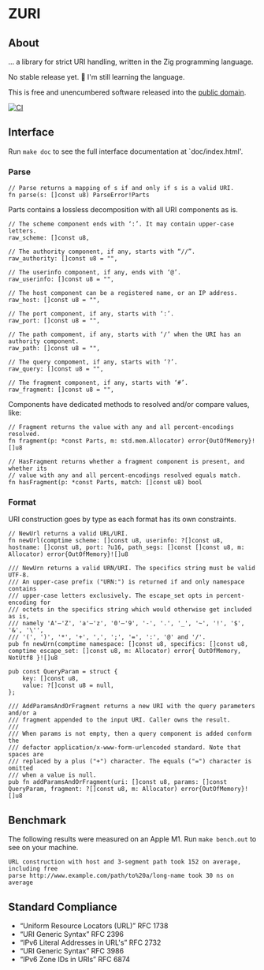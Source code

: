 # ZURI

## About

… a library for strict URI handling, written in the Zig programming language.

No stable release yet. 🚧 I'm still learning the language.

This is free and unencumbered software released into the
[public domain](https://creativecommons.org/publicdomain/zero/1.0).

[![CI](https://github.com/pascaldekloe/zuri/actions/workflows/ci.yml/badge.svg)](https://github.com/pascaldekloe/zuri/actions/workflows/ci.yml)


## Interface

Run `make doc` to see the full interface documentation at `doc/index.html'.


### Parse

```zig
// Parse returns a mapping of s if and only if s is a valid URI.
fn parse(s: []const u8) ParseError!Parts
```

Parts contains a lossless decomposition with all URI components as is.

```zig
// The scheme component ends with ‘:’. It may contain upper-case letters.
raw_scheme: []const u8,

// The authority component, if any, starts with “//”.
raw_authority: []const u8 = "",

// The userinfo component, if any, ends with ‘@’.
raw_userinfo: []const u8 = "",

// The host component can be a registered name, or an IP address.
raw_host: []const u8 = "",

// The port component, if any, starts with ‘:’.
raw_port: []const u8 = "",

// The path compoment, if any, starts with ‘/’ when the URI has an authority component.
raw_path: []const u8 = "",

// The query compoment, if any, starts with ‘?’.
raw_query: []const u8 = "",

// The fragment component, if any, starts with ‘#’.
raw_fragment: []const u8 = "",
```

Components have dedicated methods to resolved and/or compare values, like:

```zig
// Fragment returns the value with any and all percent-encodings resolved.
fn fragment(p: *const Parts, m: std.mem.Allocator) error{OutOfMemory}![]u8

// HasFragment returns whether a fragment component is present, and whether its
// value with any and all percent-encodings resolved equals match.
fn hasFragment(p: *const Parts, match: []const u8) bool
```

### Format

URI construction goes by type as each format has its own constraints.

```zig
// NewUrl returns a valid URL/URI.
fn newUrl(comptime scheme: []const u8, userinfo: ?[]const u8, hostname: []const u8, port: ?u16, path_segs: []const []const u8, m: Allocator) error{OutOfMemory}![]u8
```

```zig
/// NewUrn returns a valid URN/URI. The specifics string must be valid UTF-8.
/// An upper-case prefix ("URN:") is returned if and only namespace contains
/// upper-case letters exclusively. The escape_set opts in percent-encoding for
/// octets in the specifics string which would otherwise get included as is,
/// namely 'A'—'Z', 'a'—'z', '0'—'9', '-', '.', '_', '~', '!', '$', '&', '\'',
/// '(', ')', '*', '+', ',', ';', '=', ':', '@' and '/'.
pub fn newUrn(comptime namespace: []const u8, specifics: []const u8, comptime escape_set: []const u8, m: Allocator) error{ OutOfMemory, NotUtf8 }![]u8
```

```zig
pub const QueryParam = struct {
    key: []const u8,
    value: ?[]const u8 = null,
};

/// AddParamsAndOrFragment returns a new URI with the query parameters and/or a
/// fragment appended to the input URI. Caller owns the result.
///
/// When params is not empty, then a query component is added conform the
/// defactor application/x-www-form-urlencoded standard. Note that spaces are
/// replaced by a plus ("+") character. The equals ("=") character is omitted
/// when a value is null.
pub fn addParamsAndOrFragment(uri: []const u8, params: []const QueryParam, fragment: ?[]const u8, m: Allocator) error{OutOfMemory}![]u8
```


## Benchmark

The following results were measured on an Apple M1. Run `make bench.out` to see
on your machine.

```
URL construction with host and 3-segment path took 152 on average, including free
parse http://www.example.com/path/to%20a/long-name took 30 ns on average
```


## Standard Compliance

 * “Uniform Resource Locators (URL)” RFC 1738
 * “URI Generic Syntax” RFC 2396
 * “IPv6 Literal Addresses in URL's” RFC 2732
 * “URI Generic Syntax” RFC 3986
 * “IPv6 Zone IDs in URIs” RFC 6874
